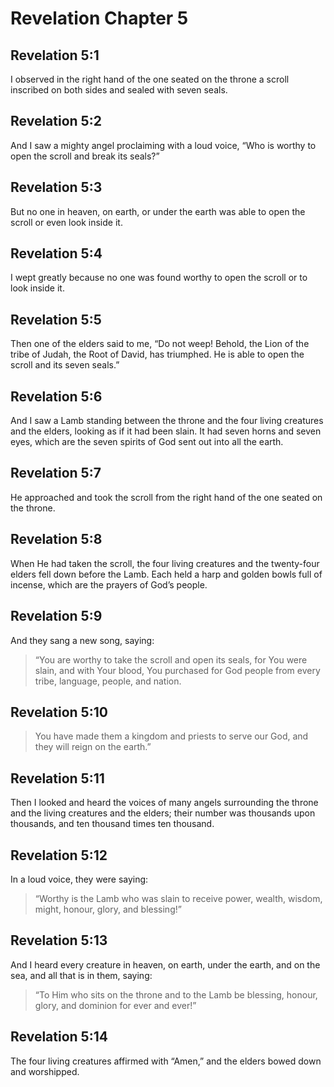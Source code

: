 # Revelation Chapter 5

## Revelation 5:1

I observed in the right hand of the one seated on the throne a scroll inscribed on both sides and sealed with seven seals.

## Revelation 5:2

And I saw a mighty angel proclaiming with a loud voice, “Who is worthy to open the scroll and break its seals?”

## Revelation 5:3

But no one in heaven, on earth, or under the earth was able to open the scroll or even look inside it.

## Revelation 5:4

I wept greatly because no one was found worthy to open the scroll or to look inside it.

## Revelation 5:5

Then one of the elders said to me, “Do not weep! Behold, the Lion of the tribe of Judah, the Root of David, has triumphed. He is able to open the scroll and its seven seals.”

## Revelation 5:6

And I saw a Lamb standing between the throne and the four living creatures and the elders, looking as if it had been slain. It had seven horns and seven eyes, which are the seven spirits of God sent out into all the earth.

## Revelation 5:7

He approached and took the scroll from the right hand of the one seated on the throne.

## Revelation 5:8

When He had taken the scroll, the four living creatures and the twenty-four elders fell down before the Lamb. Each held a harp and golden bowls full of incense, which are the prayers of God’s people.

## Revelation 5:9

And they sang a new song, saying:

> “You are worthy to take the scroll
> and open its seals,
> for You were slain, and with Your blood, You purchased for God people
> from every tribe, language, people, and nation.

## Revelation 5:10

> You have made them a kingdom and priests to serve our God,
> and they will reign on the earth.”

## Revelation 5:11

Then I looked and heard the voices of many angels surrounding the throne and the living creatures and the elders; their number was thousands upon thousands, and ten thousand times ten thousand.

## Revelation 5:12

In a loud voice, they were saying:

> “Worthy is the Lamb who was slain
> to receive power, wealth, wisdom, might, honour, glory, and blessing!”

## Revelation 5:13

And I heard every creature in heaven, on earth, under the earth, and on the sea, and all that is in them, saying:

> “To Him who sits on the throne and to the Lamb
> be blessing, honour, glory, and dominion for ever and ever!”

## Revelation 5:14

The four living creatures affirmed with “Amen,” and the elders bowed down and worshipped.
